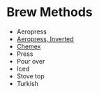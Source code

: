 # Brew Methods

- Aeropress
- [Aeropress, Inverted](aeropress-inverted.md)
- [Chemex](Chemex.md)
- Press
- Pour over
- Iced
- Stove top
- Turkish
